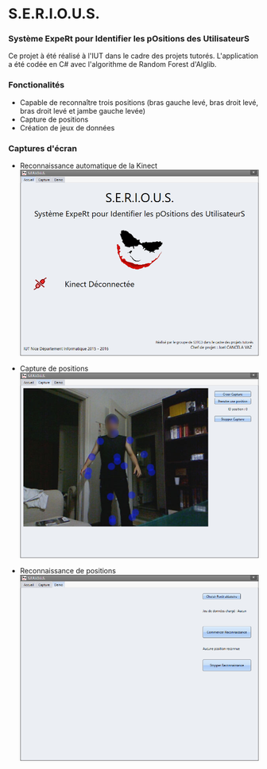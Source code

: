 # S.E.R.I.O.U.S.
### Système ExpeRt pour Identifier les pOsitions des UtilisateurS

Ce projet à été réalisé à l'IUT dans le cadre des projets tutorés.
L'application a été codée en C# avec l'algorithme de Random Forest d'Alglib.

### Fonctionalités

* Capable de reconnaître trois positions (bras gauche levé, bras droit levé, bras droit levé et jambe gauche levée)
* Capture de positions
* Création de jeux de données

### Captures d'écran

* Reconnaissance automatique de la Kinect
![](/doc/Serious_1.png)

* Capture de positions
![](/doc/Serious_2.png)

* Reconnaissance de positions
![](/doc/Serious_3.png)
